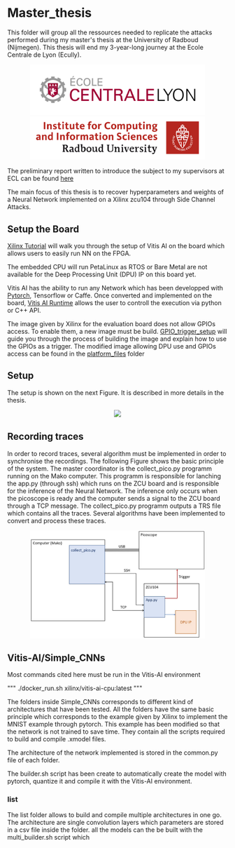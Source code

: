 # Master_thesis

This folder will group all the ressources needed to replicate the attacks performed during my master's thesis at the University of Radboud (Nijmegen). This thesis will end my 3-year-long journey at the Ecole Centrale de Lyon (Ecully).

<div align="center">
<img src="./images/logo-ecl-rectangle-quadri-print.jpg" width="400"><img src="./images/logoradboud.png" width=400>
</div>

The preliminary report written to introduce the subject to my supervisors at ECL can be found [here](Preliminary_report.pdf)

The main focus of this thesis is to recover hyperparameters and weights of a Neural Network implemented on a Xilinx zcu104 through Side Channel Attacks.

## Setup the Board

[Xilinx Tutorial](https://github.com/Xilinx/Vitis-AI) will walk you through the setup of Vitis AI on the board which allows users to easily run NN on the FPGA.

The embedded CPU will run PetaLinux as RTOS or Bare Metal are not available for the Deep Processing Unit (DPU) IP on this board yet.

Vitis AI has the ability to run any Network which has been developped with [Pytorch](https://github.com/Xilinx/Vitis-AI-Tutorials/tree/master/Design_Tutorials/09-mnist_pyt), Tensorflow or Caffe. Once converted and implemented on the board, [Vitis AI Runtime](https://github.com/Xilinx/Vitis-AI/tree/master/demo/VART) allows the user to controll the execution via python or C++ API.

The image given by Xilinx for the evaluation board does not allow GPIOs access. To enable them, a new image must be build. [GPIO_trigger_setup](./GPIO_trigger_setup.md) will guide you through the process of building the image and explain how to use the GPIOs as a trigger. The modified image allowing DPU use and GPIOs access can be found in the [platform_files](./platform_files) folder


## Setup

The setup is shown on the next Figure. It is described in more details in the thesis.

<div align="center">
<img src="./images/overleaf/setup/setup.jpg" width="400">
</div>

## Recording traces

In order to record traces, several algorithm must be implemented in order to synchronise the recordings. The following Figure shows the basic principle of the system. The master coordinator is the collect_pico.py programm running on the Mako computer. This programm is responsible for lanching the app.py (through ssh) which runs on the ZCU board and is responsible for the inference of the Neural Network. The inference only occurs when the picoscope is ready and the computer sends a signal to the ZCU board through a TCP message. 
The collect_pico.py programm outputs a TRS file which contains all the traces. Several algorithms have been implemented to convert and process these traces.

<div align="center">
<img src="./images/overleaf/setup/collect_traces.jpg" width="400">
</div>


## Vitis-AI/Simple_CNNs
Most commands cited here must be run in the Vitis-AI environment 

"""
./docker_run.sh xilinx/vitis-ai-cpu:latest
"""

The folders inside Simple_CNNs corresponds to different kind of architectures that have been tested. All the folders have the same basic principle which corresponds to the example given by Xilinx to implement the MNIST example through pytorch. This example has been modified so that the network is not trained to save time. They contain all the scripts required to build and compile .xmodel files. 

The architecture of the network implemented is stored in the common.py file of each folder.

The builder.sh script has been create to automatically create the model with pytorch, quantize it and compile it with the Vitis-AI environment.

### list

The list folder allows to build and compile multiple architectures in one go. The architecture are single convolution layers which parameters are stored in a csv file inside the folder. all the models can the be built with the multi_builder.sh script which


